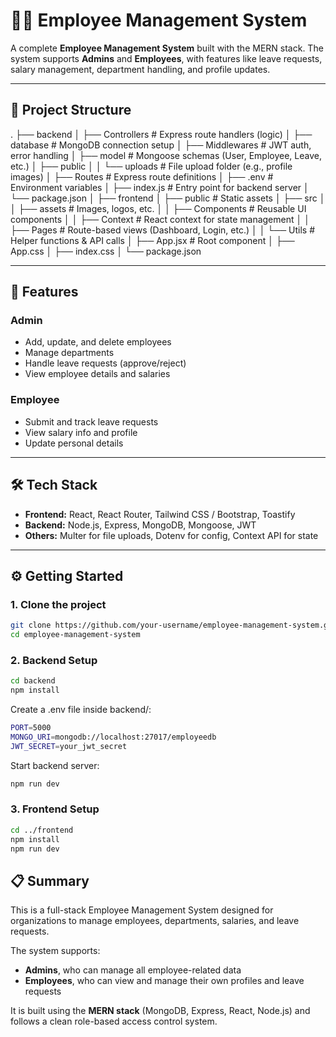 # 🧑‍💼 Employee Management System

A complete **Employee Management System** built with the MERN stack. The system supports **Admins** and **Employees**, with features like leave requests, salary management, department handling, and profile updates.

---

## 📁 Project Structure

.
├── backend
│ ├── Controllers # Express route handlers (logic)
│ ├── database # MongoDB connection setup
│ ├── Middlewares # JWT auth, error handling
│ ├── model # Mongoose schemas (User, Employee, Leave, etc.)
│ ├── public
│ │ └── uploads # File upload folder (e.g., profile images)
│ ├── Routes # Express route definitions
│ ├── .env # Environment variables
│ ├── index.js # Entry point for backend server
│ └── package.json
│
├── frontend
│ ├── public # Static assets
│ ├── src
│ │ ├── assets # Images, logos, etc.
│ │ ├── Components # Reusable UI components
│ │ ├── Context # React context for state management
│ │ ├── Pages # Route-based views (Dashboard, Login, etc.)
│ │ └── Utils # Helper functions & API calls
│ ├── App.jsx # Root component
│ ├── App.css
│ ├── index.css
│ └── package.json





---

## 🚀 Features

### Admin
- Add, update, and delete employees
- Manage departments
- Handle leave requests (approve/reject)
- View employee details and salaries

### Employee
- Submit and track leave requests
- View salary info and profile
- Update personal details

---

## 🛠 Tech Stack

- **Frontend:** React, React Router, Tailwind CSS / Bootstrap, Toastify
- **Backend:** Node.js, Express, MongoDB, Mongoose, JWT
- **Others:** Multer for file uploads, Dotenv for config, Context API for state

---

## ⚙️ Getting Started

### 1. Clone the project

```bash
git clone https://github.com/your-username/employee-management-system.git
cd employee-management-system
```
### 2. Backend Setup
```bash
cd backend
npm install
```
Create a .env file inside backend/:
```bash 
PORT=5000
MONGO_URI=mongodb://localhost:27017/employeedb
JWT_SECRET=your_jwt_secret
```
Start backend server:
```bash 
npm run dev
```

### 3. Frontend Setup
```bash 
cd ../frontend
npm install
npm run dev
```

## 📋 Summary

This is a full-stack Employee Management System designed for organizations to manage employees, departments, salaries, and leave requests.

The system supports:
- **Admins**, who can manage all employee-related data
- **Employees**, who can view and manage their own profiles and leave requests

It is built using the **MERN stack** (MongoDB, Express, React, Node.js) and follows a clean role-based access control system.

